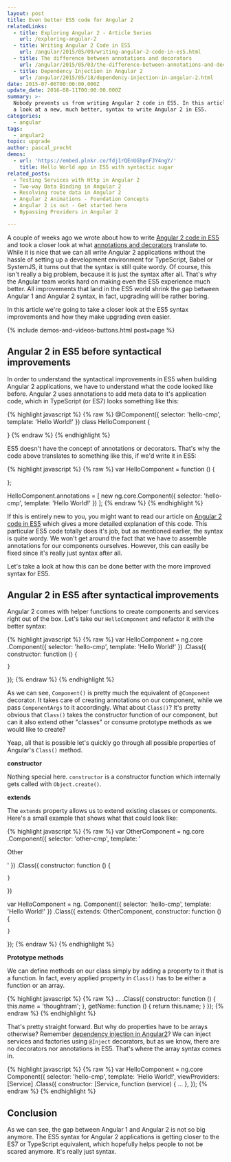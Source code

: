 ```yaml
---
layout: post
title: Even better ES5 code for Angular 2
relatedLinks:
  - title: Exploring Angular 2 - Article Series
    url: /exploring-angular-2
  - title: Writing Angular 2 Code in ES5
    url: /angular/2015/05/09/writing-angular-2-code-in-es5.html
  - title: The difference between annotations and decorators
    url: /angular/2015/05/03/the-difference-between-annotations-and-decorators.html
  - title: Dependency Injection in Angular 2
    url: /angular/2015/05/18/dependency-injection-in-angular-2.html
date: 2015-07-06T00:00:00.000Z
update_date: 2016-08-11T00:00:00.000Z
summary: >-
  Nobody prevents us from writing Angular 2 code in ES5. In this article we take
  a look at a new, much better, syntax to write Angular 2 in ES5.
categories:
  - angular
tags:
  - angular2
topic: upgrade
author: pascal_precht
demos:
  - url: 'https://embed.plnkr.co/fdj1rQEnUGhpnFJY4ngY/'
    title: Hello World app in ES5 with syntactic sugar
related_posts:
  - Testing Services with Http in Angular 2
  - Two-way Data Binding in Angular 2
  - Resolving route data in Angular 2
  - Angular 2 Animations - Foundation Concepts
  - Angular 2 is out - Get started here
  - Bypassing Providers in Angular 2

---
```


A couple of weeks ago we wrote about how to write [Angular 2 code in ES5](/angular/2015/05/09/writing-angular-2-code-in-es5.html) and took a closer look at what [annotations and decorators](/angular/2015/05/03/the-difference-between-annotations-and-decorators.html) translate to. While it is nice that we can all write Angular 2 applications without the hassle of setting up a development environment for TypeScript, Babel or SystemJS, it turns out that the syntax is still quite wordy. Of course, this isn't really a big problem, because it is just the syntax after all. That's why the Angular team works hard on making even the ES5 experience much better. All improvements that land in the ES5 world shrink the gap between Angular 1 and Angular 2 syntax, in fact, upgrading will be rather boring.

In this article we're going to take a closer look at the ES5 syntax improvements and how they make upgrading even easier.

{% include demos-and-videos-buttons.html post=page %}

## Angular 2 in ES5 before syntactical improvements

In order to understand the syntactical improvements in ES5 when building Angular 2 applications, we have to understand what the code looked like before. Angular 2 uses annotations to add meta data to it's application code, which in TypeScript (or ES7) looks something like this:

{% highlight javascript %}
{% raw %}
@Component({
  selector: 'hello-cmp',
  template: 'Hello World!'
})
class HelloComponent {

}
{% endraw %}
{% endhighlight %}

ES5 doesn't have the concept of annotations or decorators. That's why the code above translates to something like this, if we'd write it in ES5:

{% highlight javascript %}
{% raw %}
var HelloComponent = function () {

};

HelloComponent.annotations = [
  new ng.core.Component({
    selector: 'hello-cmp',
    template: 'Hello World!'
  })
];
{% endraw %}
{% endhighlight %}

If this is entirely new to you, you might want to read our article on [Angular 2 code in ES5](http://blog.thoughtram.io/angular/2015/05/09/writing-angular-2-code-in-es5.html) which gives a more detailed explanation of this code. This particular ES5 code totally does it's job, but as mentioned earlier, the syntax is quite wordy. We won't get around the fact that we have to assemble annotations for our components ourselves. However, this can easily be fixed since it's really just syntax after all.

Let's take a look at how this can be done better with the more improved syntax for ES5.

## Angular 2 in ES5 after syntactical improvements

Angular 2 comes with helper functions to create components and services right out of the box. Let's take our `HelloComponent` and refactor it with the better syntax:

{% highlight javascript %}
{% raw %}
var HelloComponent = ng.core
  .Component({
    selector: 'hello-cmp',
    template: 'Hello World!'
  })
  .Class({
    constructor: function () { 

    }
  });
{% endraw %}
{% endhighlight %}

As we can see, `Component()` is pretty much the equivalent of `@Component` decorator. It takes care of creating annotations on our component, while we pass `ComponentArgs` to it accordingly. What about `Class()`? It's pretty obvious that `Class()` takes the constructor function of our component, but can it also extend other "classes" or consume prototype methods as we would like to create?

Yeap, all that is possible let's quickly go through all possible properties of Angular's `Class()` method.

**constructor**

Nothing special here. `constructor` is a constructor function which internally gets called with `Object.create()`.

**extends**

The `extends` property allows us to extend existing classes or components. Here's a small example that shows what that could look like:

{% highlight javascript %}
{% raw %}
var OtherComponent = ng.core
  .Component({
    selector: 'other-cmp',
    template: '<p>Other</p>'
  })
  .Class({
    constructor: function () {

    }
  })

var HelloComponent = ng.
  Component({
    selector: 'hello-cmp',
    template: 'Hello World!'
  })
  .Class({
    extends: OtherComponent,
    constructor: function () { 

    }
  });
{% endraw %}
{% endhighlight %}

**Prototype methods**

We can define methods on our class simply by adding a property to it that is a function. In fact, every applied property in `Class()` has to be either a function or an array.

{% highlight javascript %}
{% raw %}
  ...
  .Class({
    constructor: function () { 
      this.name = 'thoughtram';
    },
    getName: function () {
      return this.name;
    }
  });
{% endraw %}
{% endhighlight %}

That's pretty straight forward. But why do properties have to be arrays otherwise? Remember [dependency injection in Angular2](/angular/2015/05/18/dependency-injection-in-angular-2.html)? We can inject services and factories using `@Inject` decorators, but as we know, there are no decorators nor annotations in ES5. That's where the array syntax comes in.

{% highlight javascript %}
{% raw %}
var HelloComponent = ng.core
  Component({
    selector: 'hello-cmp',
    template: 'Hello World!',
    viewProviders: [Service]
  .Class({
    constructor: [Service, function (service) { 
      ...
    },
  });
{% endraw %}
{% endhighlight %}

## Conclusion

As we can see, the gap between Angular 1 and Angular 2 is not so big anymore. The ES5 syntax for Angular 2 applications is getting closer to the ES7 or TypeScript equivalent, which hopefully helps people to not be scared anymore. It's really just syntax.
